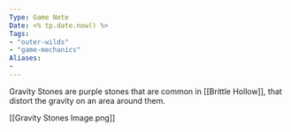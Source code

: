 ```yaml
---
Type: Game Note
Date: <% tp.date.now() %>
Tags:
- "outer-wilds"
- "game-mechanics"
Aliases:
- 
---
```

Gravity Stones are purple stones that are common in [[Brittle Hollow]], that distort the gravity on an area around them.

[[Gravity Stones Image.png]]